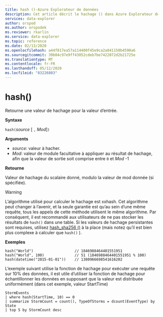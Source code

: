 ```yaml
---
title: hash ()-Azure Explorateur de données
description: Cet article décrit le hachage () dans Azure Explorateur de données.
services: data-explorer
author: orspod
ms.author: orspodek
ms.reviewer: rkarlin
ms.service: data-explorer
ms.topic: reference
ms.date: 02/13/2020
ms.openlocfilehash: a44f817ea57a114400f45e9ca2a841150b4590a6
ms.sourcegitcommit: 39b04c97e9ff43052cdeb7be7422072d2b21725e
ms.translationtype: MT
ms.contentlocale: fr-FR
ms.lasthandoff: 05/12/2020
ms.locfileid: "83226803"
---
```

# <a name="hash"></a>hash()

Retourne une valeur de hachage pour la valeur d’entrée.

**Syntaxe**

`hash(`*source* [ `,` *Mod*]`)`

**Arguments**

* *source*: valeur à hacher.
* *Mod*: valeur de module facultative à appliquer au résultat de hachage, afin que la valeur de sortie soit comprise entre `0` et *Mod* -1

**Retourne**

Valeur de hachage du scalaire donné, modulo la valeur de mod donnée (si spécifiée).

> [!WARNING]
> L’algorithme utilisé pour calculer le hachage est xxhash.
> Cet algorithme peut changer à l’avenir, et la seule garantie est qu’au sein d’une même requête, tous les appels de cette méthode utilisent le même algorithme.
> Par conséquent, il est recommandé aux utilisateurs de ne pas stocker les résultats de `hash()` dans une table. Si les valeurs de hachage persistantes sont requises, utilisez [hash_sha256 ()](./sha256hashfunction.md) à la place (mais notez qu’il est bien plus complexe à calculer que `hash()` ).

**Exemples**

```kusto
hash("World")                   // 1846988464401551951
hash("World", 100)              // 51 (1846988464401551951 % 100)
hash(datetime("2015-01-01"))    // 1380966698541616202
```

L’exemple suivant utilise la fonction de hachage pour exécuter une requête sur 10% des données, il est utile d’utiliser la fonction de hachage pour échantillonner les données en supposant que la valeur est distribuée uniformément (dans cet exemple, valeur StartTime)

<!-- csl: https://help.kusto.windows.net:443/Samples -->
```kusto
StormEvents 
| where hash(StartTime, 10) == 0
| summarize StormCount = count(), TypeOfStorms = dcount(EventType) by State 
| top 5 by StormCount desc
```
